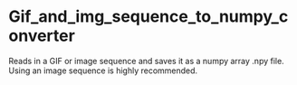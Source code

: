 # Gif_and_img_sequence_to_numpy_converter

Reads in a GIF or image sequence and saves it as a numpy array .npy file. Using an image sequence is highly recommended.
